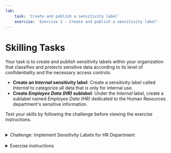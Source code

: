 ```yaml
---
lab:
    task: 'Create and publish a sensitivity label'
    exercise: 'Exercise 2 - Create and publish a sensitivity label'
---
```


# Skilling Tasks

Your task is to create and publish sensitivity labels within your organization that  classifies and protects sensitive data according to its level of confidentiality and the necessary access controls.

- **Create an _Internal_ sensitivity label**: Create a sensitivity label called _Internal_ to categorize all data that is only for internal use.
- **Create _Employee Data (HR)_ sublabel**: Under the _Internal_ label, create a sublabel named _Employee Data (HR)_ dedicated to the Human Resources department's sensitive information.

Test your skills by following the challenge before viewing the exercise instructions.

<br>
<details>
  <summary>Challenge: Implement Sensitivity Labels for HR Department</summary>

   **Objective**: Create and publish a sensitivity label to improve data protection in the HR department. Your task is to set up a main sensitivity label called _Internal_, with a sublabel under it called _Employee Data (HR)_. This classification system should follow these criteria to ensure effective data protection and compliance:

   - The labels should permit access to any authenticated user, ensuring that only verified individuals can view the sensitive data.
   - Facilitate offline access to the labeled data for a period of 14 days, supporting operational flexibility while maintaining security protocols.
   - Set the user access to the labeled data to never expire, ensuring persistent protection of the information over time.
   - Create a policy named _Internal HR employee data_ that requires users to provide a justification for removing a label or lowering it classification.

   By applying these labels correctly, you will help to ensure the safe management of confidential HR documents, in accordance with the organization's data protection objectives.

</details>

<br>
<details>
  <summary>Exercise instructions</summary>

## Task 1 instructions - Create a sensitivity label

1. Navigate to the Microsoft Purview Compliance Portal.
1. Expand **Information protection**, then select **Labels**.
1. On the **Labels** select **+ Create a label**.
1. On the  **Provide basic details for this label** enter the following information:

    - **Name**: `Internal`
    - **Display name**: `Internal`
    - **Description for users**: `Internal sensitivity label.`
    - **Description for admins**: `Internal sensitivity label for Contoso.`

1. Select **Next**.
1. On the **Define the scope for this label** page, select **Items** and select **Files** and **Emails** then select **Next**.
1. On the **Choose protection settings for the types of items you selected** page, select **Next**.
1. Select **Next** and accept defaults until you reach the **Review your settings and finish** page select **Create label**.
1. On the **Your sensitivity label was created** page, select **Don't create a policy yet**, then select **Done**.

## Task 2 instructions - Create a sublabel label

1. On the Information protection page, highlight (without selecting) the newly created **Internal** label and select the vertical **...**
    ![Image of vertical dot menu](../Media/SensitivityLabelDotMenu.png)
1. Select the **+ Create sublabel** from the menu.
1. On the  **Provide basic details for this label** enter the following information:

   - **Name**: `Employee data (HR)`
   - **Display name**: `Employee data (HR)`
   - **Description for users**: `This label is the default label for all documents in the HR Department.`
   - **Description for admins**: `This label is created in consultation with the Director of HR.`
1. Select **Next**.
1. On the **Define the scope for this label** page, select **Items** and select **Files** and **Emails** then select **Next**.
1. On the **Choose protection settings for the types of items you selected**, select the checkbox for **Control access**, then select **Next**.
1. On the **Access control** page:
   - Ensure the radio button for **Configure access control settings** is selected.
   - Under **Assign permissions now or let users decide?** select **Assign permissions now**.
   - Under **User access to content expires** select **Never**.
   - Under **Allow offline access** select **Only for a number of days**.
   - In the **Users have offline access to the content for this many days** field input 14.
   - Under **Assign permissions to specific users and groups** select the **Assign permissions** button.
1. On the **Assign permissions** page, select **+ Add any authenticated users**, then select **Save**.
1. Back on the **Access control** page select **Next**.
1. Select **Next** and accept defaults until you reach the **Review your settings and finish** page select **Create label**.
1. On the **Your sensitivity label was created** page, select **Don't create a policy yet**, then select **Done**.

## Task 3 instructions - Publish a sublabel label

1. On the **Labels** page, select the checkboxes next to the newly created **Internal** and the **Employee data (HR)** sublabel.
1. On the **Choose sensitivity labels to publish** page, ensure both the Internal and Employee data (HR) labels are displayed under **Sensitivity labels to publish**, then select **Next**.
1. Select **Next** until you reach the **Policy settings** page.
1. On the **Policy settings** page select the checkbox for **Users must provide a justification to remove a label or lower its classification**.
1. Select **Next** until you reach the **Name your policy** page
1. On the **Name your policy** page, enter the following information:

   - **Name**: `Internal HR employee data`
   - **Enter a description for your sensitivity label policy**: `This HR label is to be applied to internal HR employee data.`

1. Select **Next**.
1. On the **Review and finish** page select **Submit**.
1. On the **New policy created** page select **Done**.

You have now successfully created a sensitivity label to classify employee data for the HR department.

<details>